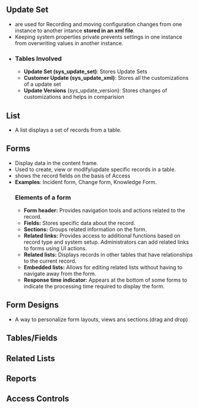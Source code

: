 ## Update Set 
* are used for Recording and moving configuration changes from one instance to another intance **stored in an xml file**.
* Keeping system properties private prevents settings in one instance from overwriting values in another instance.
* ### Tables Involved
    * **Update Set (sys_update_set)**: Stores Update Sets
    * **Customer Update (sys_update_xml)**: Stores all the customizations of a update set 
    * **Update Versions** (sys_update_version): Stores changes of customizations and helps in comparision
## List
* A list displays a set of records from a table.

## Forms
* Display data in the content frame.
* Used to create, view or modify/update specific records in a table.
* shows the record fields on the basis of Access
* **Examples**: Incident form, Change form, Knowledge Form.
    ### Elements of a form
    * **Form header:** Provides navigation tools and actions related to the record.
    * **Fields:** Stores specific data about the record.
    * **Sections:**	Groups related information on the form.
    * **Related links:** Provides access to additional functions based on record type and system setup. Administrators can add related links to forms using UI actions.
    * **Related lists:** Displays records in other tables that have relationships to the current record.
    * **Embedded lists:** Allows for editing related lists without having to navigate away from the form.
    * **Response time indicator:**	Appears at the bottom of some forms to indicate the processing time required to display the form.
## Form Designs
* A way to personalize form layouts, views ans sections.(drag and drop)
## Tables/Fields
## Related Lists
## Reports
## Access Controls
